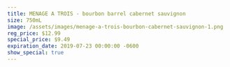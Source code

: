 ```yaml
---
title: MENAGE A TROIS - bourbon barrel cabernet sauvignon
size: 750mL
image: /assets/images/menage-a-trois-bourbon-cabernet-sauvignon-1.png
reg_price: $12.99
special_price: $9.49
expiration_date: 2019-07-23 00:00:00 -0600
show_special: true
---
```


